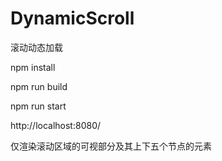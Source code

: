 # DynamicScroll
滚动动态加载

npm install

npm run build

npm run start

http://localhost:8080/

仅渲染滚动区域的可视部分及其上下五个节点的元素
